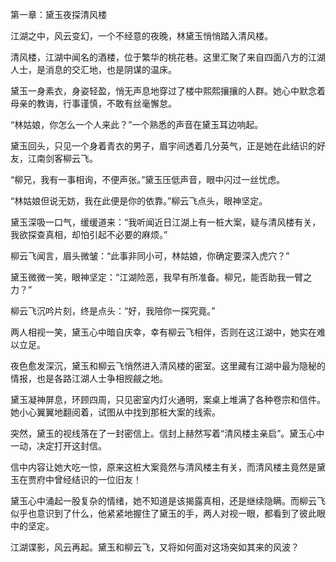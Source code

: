 第一章：黛玉夜探清风楼

江湖之中，风云变幻，一个不经意的夜晚，林黛玉悄悄踏入清风楼。

清风楼，江湖中闻名的酒楼，位于繁华的桃花巷。这里汇聚了来自四面八方的江湖人士，是消息的交汇地，也是阴谋的温床。

黛玉一身素衣，身姿轻盈，悄无声息地穿过了楼中熙熙攘攘的人群。她心中默念着母亲的教诲，行事谨慎，不敢有丝毫懈怠。

“林姑娘，你怎么一个人来此？”一个熟悉的声音在黛玉耳边响起。

黛玉回头，只见一个身着青衣的男子，眉宇间透着几分英气，正是她在此结识的好友，江南剑客柳云飞。

“柳兄，我有一事相询，不便声张。”黛玉压低声音，眼中闪过一丝忧虑。

“林姑娘但说无妨，我在此便是你的依靠。”柳云飞点头，眼神坚定。

黛玉深吸一口气，缓缓道来：“我听闻近日江湖上有一桩大案，疑与清风楼有关，我欲探查真相，却怕引起不必要的麻烦。”

柳云飞闻言，眉头微皱：“此事非同小可，林姑娘，你确定要深入虎穴？”

黛玉微微一笑，眼神坚定：“江湖险恶，我早有所准备。柳兄，能否助我一臂之力？”

柳云飞沉吟片刻，终是点头：“好，我陪你一探究竟。”

两人相视一笑，黛玉心中暗自庆幸，幸有柳云飞相伴，否则在这江湖中，她实在难以立足。

夜色愈发深沉，黛玉和柳云飞悄然进入清风楼的密室。这里藏有江湖中最为隐秘的情报，也是各路江湖人士争相觊觎之地。

黛玉凝神屏息，环顾四周，只见密室内灯火通明，案桌上堆满了各种卷宗和信件。她小心翼翼地翻阅着，试图从中找到那桩大案的线索。

突然，黛玉的视线落在了一封密信上。信封上赫然写着“清风楼主亲启”。黛玉心中一动，决定打开这封信。

信中内容让她大吃一惊，原来这桩大案竟然与清风楼主有关，而清风楼主竟然是黛玉在贾府中曾经结识的一位旧友！

黛玉心中涌起一股复杂的情绪，她不知道是该揭露真相，还是继续隐瞒。而柳云飞似乎也意识到了什么，他紧紧地握住了黛玉的手，两人对视一眼，都看到了彼此眼中的坚定。

江湖谍影，风云再起。黛玉和柳云飞，又将如何面对这场突如其来的风波？